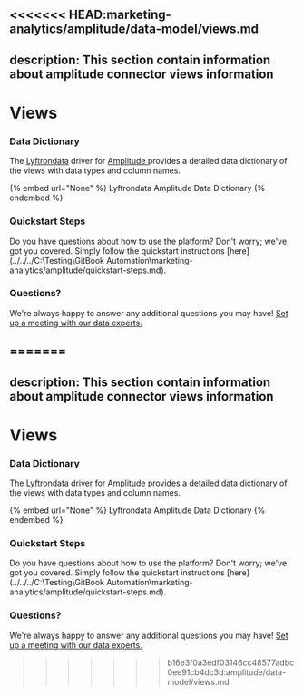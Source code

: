 <<<<<<< HEAD:marketing-analytics/amplitude/data-model/views.md
---
description: This section contain information about amplitude connector views information
---

# Views

### Data Dictionary

The [Lyftrondata](https://www.lyftrondata.com/) driver for [Amplitude](https://www.lyftrondata.com/integration/marketing-analytics/amplitude//)[ ](https://www.lyftrondata.com/integration/amplitude/)provides a detailed data dictionary of the views with data types and column names.

{% embed url="None" %}
Lyftrondata Amplitude Data Dictionary
{% endembed %}

### Quickstart Steps

Do you have questions about how to use the platform? Don't worry; we've got you covered. Simply follow the quickstart instructions [here](../../../C:\Testing\GitBook Automation\marketing-analytics/amplitude/quickstart-steps.md).

### Questions? <a href="#questions" id="questions"></a>

We're always happy to answer any additional questions you may have! [Set up a meeting with our data experts.](https://www.lyftrondata.com/book-a-meeting/)


=======
---
description: This section contain information about amplitude connector views information
---

# Views

### Data Dictionary

The [Lyftrondata](https://www.lyftrondata.com/) driver for [Amplitude](https://www.lyftrondata.com/integration/marketing-analytics/amplitude//)[ ](https://www.lyftrondata.com/integration/amplitude/)provides a detailed data dictionary of the views with data types and column names.

{% embed url="None" %}
Lyftrondata Amplitude Data Dictionary
{% endembed %}

### Quickstart Steps

Do you have questions about how to use the platform? Don't worry; we've got you covered. Simply follow the quickstart instructions [here](../../../C:\Testing\GitBook Automation\marketing-analytics/amplitude/quickstart-steps.md).

### Questions? <a href="#questions" id="questions"></a>

We're always happy to answer any additional questions you may have! [Set up a meeting with our data experts.](https://www.lyftrondata.com/book-a-meeting/)


>>>>>>> b16e3f0a3edf03146cc48577adbc0ee91cb4dc3d:amplitude/data-model/views.md
